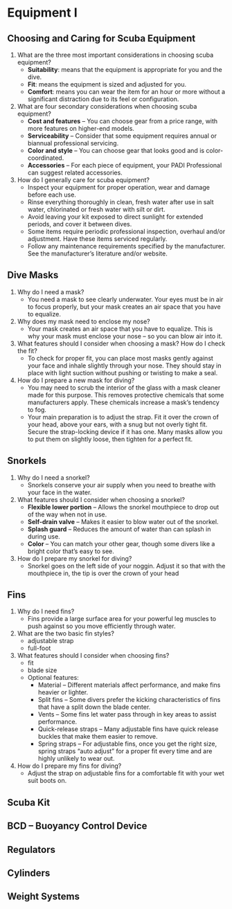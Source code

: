 # Equipment I

## Choosing and Caring for Scuba Equipment

1. What are the three most important considerations in choosing scuba equipment?
   - **Suitability**:  means that the equipment is appropriate for you and the dive.
   - **Fit**:  means the equipment is sized and adjusted for you.
   - **Comfort**: means you can wear the item for an hour or more without a significant distraction due to its feel or configuration.
2. What are four secondary considerations when choosing scuba equipment?
   - **Cost and features** – You can choose gear from a price range, with more features on higher-end models.
   - **Serviceability** – Consider that some equipment requires annual or biannual professional servicing.
   - **Color and style** – You can choose gear that looks good and is color-coordinated.
   - **Accessories** – For each piece of equipment, your PADI Professional can suggest related accessories.
3. How do I generally care for scuba equipment?
   - Inspect your equipment for proper operation, wear and damage before each use.
   - Rinse everything thoroughly in clean, fresh water after use in salt water, chlorinated or fresh water with silt or dirt.
   - Avoid leaving your kit exposed to direct sunlight for extended periods, and cover it between dives.
   - Some items require periodic professional inspection, overhaul and/or adjustment. Have these items serviced regularly.
   - Follow any maintenance requirements specified by the manufacturer. See the manufacturer’s literature and/or website.

## Dive Masks

1. Why do I need a mask?
   - You need a mask to see clearly underwater. Your eyes must be in air to focus properly, but your mask creates an air space that you have to equalize.
2. Why does my mask need to enclose my nose?
   - Your mask creates an air space that you have to equalize. This is why your mask must enclose your nose – so you can blow air into it.
3. What features should I consider when choosing a mask? How do I check the fit?
   - To check for proper fit, you can place most masks gently against your face and inhale slightly through your nose. They should stay in place with light suction without pushing or twisting to make a seal.
4. How do I prepare a new mask for diving?
   - You may need to scrub the interior of the glass with a mask cleaner made for this purpose. This removes protective chemicals that some manufacturers apply. These chemicals increase a mask’s tendency to fog.
   - Your main preparation is to adjust the strap. Fit it over the crown of your head, above your ears, with a snug but not overly tight fit. Secure the strap-locking device if it has one. Many masks allow you to put them on slightly loose, then tighten for a perfect fit.

## Snorkels

1. Why do I need a snorkel?
   - Snorkels conserve your air supply when you need to breathe with your face in the water.
2. What features should I consider when choosing a snorkel?
   - **Flexible lower portion** – Allows the snorkel mouthpiece to drop out of the way when not in use.
   - **Self-drain valve** – Makes it easier to blow water out of the snorkel.
   - **Splash guard** – Reduces the amount of water than can splash in during use.
   - **Color** – You can match your other gear, though some divers like a bright color that’s easy to see.
3. How do I prepare my snorkel for diving?
   - Snorkel goes on the left side of your noggin. Adjust it so that with the mouthpiece in, the tip is over the crown of your head

## Fins

1. Why do I need fins?
   - Fins provide a large surface area for your powerful leg muscles to push against so you move efficiently through water.
2. What are the two basic fin styles?
   - adjustable strap
   - full-foot
3. What features should I consider when choosing fins?
   - fit
   - blade size
   - Optional features:
     - Material – Different materials affect performance, and make fins heavier or lighter.
     - Split fins – Some divers prefer the kicking characteristics of fins that have a split down the blade center.
     - Vents – Some fins let water pass through in key areas to assist performance.
     - Quick-release straps – Many adjustable fins have quick release buckles that make them easier to remove.
     - Spring straps – For adjustable fins, once you get the right size, spring straps “auto adjust” for a proper fit every time and are highly unlikely to wear out.
4. How do I prepare my fins for diving?
   - Adjust the strap on adjustable fins for a comfortable fit with your wet suit boots on.

## Scuba Kit

## BCD – Buoyancy Control Device

## Regulators

## Cylinders

## Weight Systems
